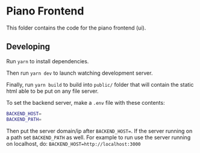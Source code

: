 # Piano Frontend

This folder contains the code for the piano frontend (ui).

## Developing

Run `yarn` to install dependencies.

Then run `yarn dev` to launch watching development server.

Finally, run `yarn build` to build into `public/` folder that will contain the
static html able to be put on any file server.

To set the backend server, make a `.env` file with these contents:

```sh
BACKEND_HOST=
BACKEND_PATH=
```

Then put the server domain/ip after `BACKEND_HOST=`. If the server running
on a path set `BACKEND_PATH` as well. For example to run use the server running on
localhost, do: `BACKEND_HOST=http://localhost:3000`
